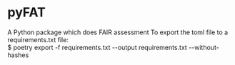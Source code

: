 # pyFAT
A Python package which does FAIR assessment 
To export the toml file to a requirements.txt file:  
$ poetry export -f requirements.txt --output requirements.txt --without-hashes
